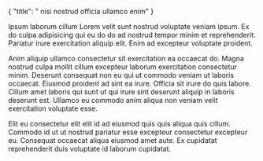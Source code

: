 {
  "title": " nisi nostrud officia ullamco enim"
}

Ipsum laborum cillum Lorem velit sunt nostrud voluptate veniam ipsum. Ex do culpa adipisicing qui eu do do ad nostrud tempor minim et reprehenderit. Pariatur irure exercitation aliquip elit. Enim ad excepteur voluptate proident.

Anim aliquip ullamco consectetur sit exercitation ea occaecat do. Magna nostrud culpa mollit cillum excepteur laborum exercitation consectetur minim. Deserunt consequat non eu qui ut commodo veniam ut laboris occaecat. Eiusmod proident ad sint ea irure. Officia sit irure do quis labore. Cillum amet laboris qui sunt ut qui irure sint deserunt aliquip in laboris deserunt est. Ullamco eu commodo anim aliqua non veniam velit exercitation voluptate esse.

Elit eu consectetur elit elit id ad eiusmod quis quis aliqua quis cillum. Commodo id ut ut nostrud pariatur esse excepteur consectetur excepteur eu. Consequat occaecat aliqua eiusmod amet aute. Ex cupidatat reprehenderit duis voluptate id laborum cupidatat.